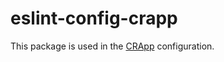 # eslint-config-crapp

This package is used in the [CRApp](https://github.com/michalpopek/crapp) configuration.
